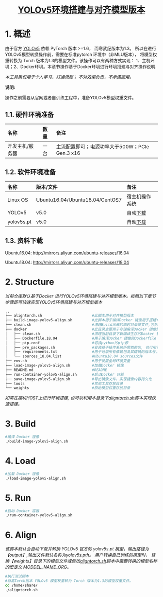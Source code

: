 <p align="center">
    <a href="https://github.com/CambriconKnight/dev-env-ubuntu/tree/master/pytorch/yolov5/aligntorch">
        <h1 align="center">YOLOv5环境搭建与对齐模型版本</h1>
    </a>
</p>

# 1. 概述

由于官方 [YOLOv5](https://github.com/ultralytics/yolov5) 依赖 PyTorch 版本 >=1.6， 而寒武纪版本为1.3。 所以在进行YOLOv5模型转换操作前，需要在标准pytorch 环境中（非MLU版本）， 将模型权重转换为 Torch 版本为1.3的模型文件。该操作可以有两种方式实现： 1、主机环境；2、Docker环境。本章节操作基于Docker环境进行环境搭建与对齐操作说明.

*本工具集仅用于个人学习，打通流程； 不对效果负责，不承诺商用。*

**说明:**

操作之前需要从官网或者自训练工程中，准备YOLOv5模型权重文件。

## 1.1. 硬件环境准备

| 名称            | 数量       | 备注                |
| :-------------- | :--------- | :------------------ |
| 开发主机/服务器 | 一台       |主流配置即可；电源功率大于500W；PCIe Gen.3 x16 |

## 1.2. 软件环境准备

| 名称                   | 版本/文件                                    | 备注            |
| :-------------------- | :-------------------------------             | :--------------- |
| Linux OS              | Ubuntu16.04/Ubuntu18.04/CentOS7   | 宿主机操作系统   |
| YOLOv5                | v5.0   | 自动[下载](https://github.com/ultralytics/yolov5/archive/refs/tags/v5.0.tar.gz)    |
| yolov5s.pt            | v5.0   | 自动[下载](https://github.com/ultralytics/yolov5/releases/download/v5.0/yolov5s.pt)    |

## 1.3. 资料下载

Ubuntu16.04: http://mirrors.aliyun.com/ubuntu-releases/16.04

Ubuntu18.04: http://mirrors.aliyun.com/ubuntu-releases/18.04

# 2. Structure

*当前仓库默认基于Docker 进行YOLOv5环境搭建与对齐模型版本。按照以下章节步骤即可快速实现YOLOv5环境搭建与对齐模型版本*

```bash
..
├── aligntorch.sh                       #此脚本用于对齐模型版本
├── build-image-yolov5-align.sh         #此脚本用于编译Docker 镜像用于搭建YOLOv5环境
├── clean.sh                            #清理Build出来的临时目录或文件,包括镜像文件,已加载的镜像,已加载的容器等
├── docker                              #此目录主要用于存储编译Docker 镜像所需依赖文件
│   ├── clean.sh                        #清理当前目录下新编译生存的Docker 镜像文件
│   ├── Dockerfile.18.04                #用于编译Docker 镜像的Dockerfile 文件
│   ├── pip.conf                        #切换python的pip源
│   ├── pre_packages.sh                 #安装基于操作系统所需依赖包, 也可用于裸机下环境搭建
│   ├── requirements.txt                #用于记录所有依赖包及其精确的版本号,以便新环境部署
│   └── sources_18.04.list              #Ubuntu18.04 sources文件
├── env.sh                              #用于设置全局环境变量
├── load-image-yolov5-align.sh          #加载Docker 镜像
├── README.md                           #README
├── run-container-yolov5-align.sh       #启动Docker 容器
├── save-image-yolov5-align.sh          #导出镜像文件，实现镜像内容持久化
├── tools                               #常用工具存放目录
└── weights                             #原始模型权重存放目录
```

*如需在裸机HOST上进行环境搭建, 也可以利用本目录下[aligntorch.sh](./aligntorch.sh)脚本实现快速搭建。*

# 3. Build
```bash
#编译 Docker 镜像
./build-image-yolov5-align.sh
```

# 4. Load
```bash
#加载 Docker 镜像
./load-image-yolov5-align.sh
```

# 5. Run
```bash
#启动 Docker 容器
./run-container-yolov5-align.sh
```

# 6. Align

*该脚本默认会自动下载并转换 YOLOv5 官方的 yolov5s.pt 模型，输出路径为【output】,输出文件默认名称为yolov5s.pth。*
*用户转换自己训练的模型时， 替换【weights】目录下的模型文件或修改[aligntorch.sh](./aligntorch.sh)脚本中需要转换的模型名称的宏定义 MODDEL_NAME_ORG。*

```bash
#执行测试脚本
#将高Torch版本 YOLOv5 模型权重转为 Torch 版本为1.3的模型权重文件。
cd /home/share/
./aligntorch.sh
```
